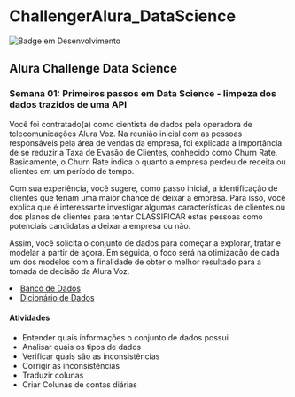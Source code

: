 # ChallengerAlura_DataScience
![Badge em Desenvolvimento](http://img.shields.io/static/v1?label=STATUS&message=EM%20DESENVOLVIMENTO&color=GREEN&style=for-the-badge)

## Alura Challenge Data Science
### Semana 01: Primeiros passos em Data Science - limpeza dos dados trazidos de uma API

Você foi contratado(a) como cientista de dados pela operadora de telecomunicações Alura Voz. Na reunião inicial com as pessoas responsáveis pela área de vendas da empresa, foi explicada a importância de se reduzir a Taxa de Evasão de Clientes, conhecido como Churn Rate. Basicamente, o Churn Rate indica o quanto a empresa perdeu de receita ou clientes em um período de tempo.

Com sua experiência, você sugere, como passo inicial, a identificação de clientes que teriam uma maior chance de deixar a empresa. Para isso, você explica que é interessante investigar algumas características de clientes ou dos planos de clientes para tentar CLASSIFICAR estas pessoas como potenciais candidatas a deixar a empresa ou não.

Assim, você solicita o conjunto de dados para começar a explorar, tratar e modelar a partir de agora. Em seguida, o foco será na otimização de cada um dos modelos com a finalidade de obter o melhor resultado para a tomada de decisão da Alura Voz.

<li><a href="https://raw.githubusercontent.com/sthemonica/alura-voz/main/Dados/Telco-Customer-Churn.json">Banco de Dados</a></li>
<li><a href="https://github.com/sthemonica/alura-voz/blob/main/dicionario.md">Dicionário de Dados</a></li>

#### Atividades 
 * Entender quais informações o conjunto de dados possui
 * Analisar quais os tipos de dados
 * Verificar quais são as inconsistências
 * Corrigir as inconsistências
 * Traduzir colunas
 * Criar Colunas de contas diárias
